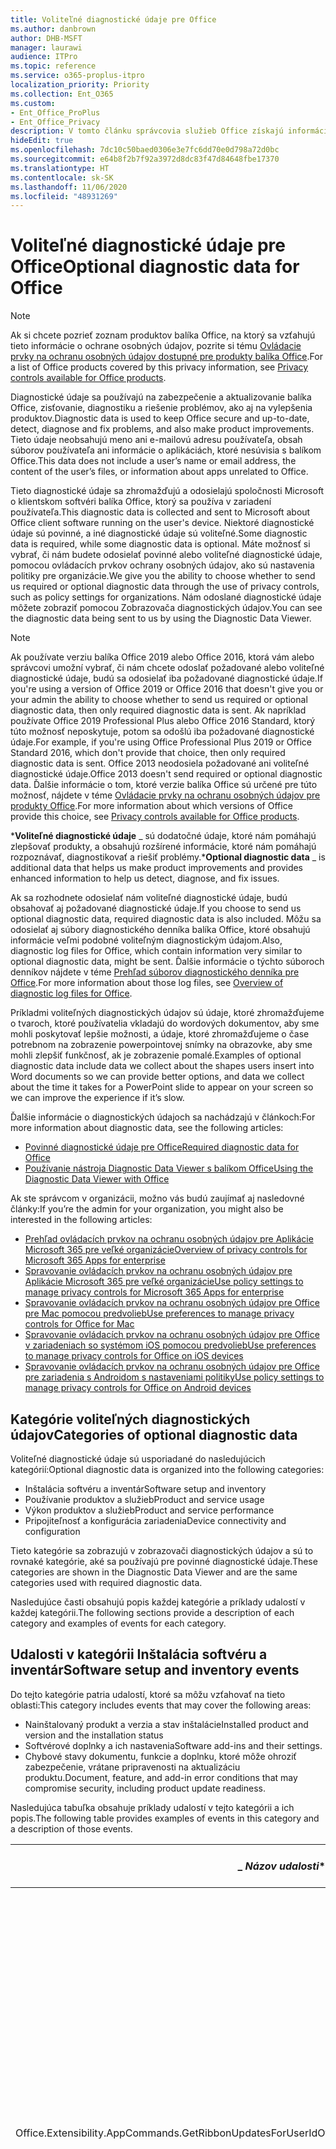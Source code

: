 ```yaml
---
title: Voliteľné diagnostické údaje pre Office
ms.author: danbrown
author: DHB-MSFT
manager: laurawi
audience: ITPro
ms.topic: reference
ms.service: o365-proplus-itpro
localization_priority: Priority
ms.collection: Ent_O365
ms.custom:
- Ent_Office_ProPlus
- Ent_Office_Privacy
description: V tomto článku správcovia služieb Office získajú informácie o voliteľných diagnostických údajoch v balíku Office vrátane niekoľkých príkladov udalostí.
hideEdit: true
ms.openlocfilehash: 7dc10c50baed0306e3e7fc6dd70e0d798a72d0bc
ms.sourcegitcommit: e64b8f2b7f92a3972d8dc83f47d84648fbe17370
ms.translationtype: HT
ms.contentlocale: sk-SK
ms.lasthandoff: 11/06/2020
ms.locfileid: "48931269"
---
```

# <a name="optional-diagnostic-data-for-office"></a><span data-ttu-id="dd829-103">Voliteľné diagnostické údaje pre Office</span><span class="sxs-lookup"><span data-stu-id="dd829-103">Optional diagnostic data for Office</span></span>

> [!NOTE]
> <span data-ttu-id="dd829-104">Ak si chcete pozrieť zoznam produktov balíka Office, na ktorý sa vzťahujú tieto informácie o ochrane osobných údajov, pozrite si tému [Ovládacie prvky na ochranu osobných údajov dostupné pre produkty balíka Office](products-versions-privacy-controls.md).</span><span class="sxs-lookup"><span data-stu-id="dd829-104">For a list of Office products covered by this privacy information, see [Privacy controls available for Office products](products-versions-privacy-controls.md).</span></span>

<span data-ttu-id="dd829-105">Diagnostické údaje sa používajú na zabezpečenie a aktualizovanie balíka Office, zisťovanie, diagnostiku a riešenie problémov, ako aj na vylepšenia produktov.</span><span class="sxs-lookup"><span data-stu-id="dd829-105">Diagnostic data is used to keep Office secure and up-to-date, detect, diagnose and fix problems, and also make product improvements.</span></span> <span data-ttu-id="dd829-106">Tieto údaje neobsahujú meno ani e-mailovú adresu používateľa, obsah súborov používateľa ani informácie o aplikáciách, ktoré nesúvisia s balíkom Office.</span><span class="sxs-lookup"><span data-stu-id="dd829-106">This data does not include a user’s name or email address, the content of the user’s files, or information about apps unrelated to Office.</span></span>

<span data-ttu-id="dd829-107">Tieto diagnostické údaje sa zhromažďujú a odosielajú spoločnosti Microsoft o klientskom softvéri balíka Office, ktorý sa používa v zariadení používateľa.</span><span class="sxs-lookup"><span data-stu-id="dd829-107">This diagnostic data is collected and sent to Microsoft about Office client software running on the user's device.</span></span> <span data-ttu-id="dd829-108">Niektoré diagnostické údaje sú povinné, a iné diagnostické údaje sú voliteľné.</span><span class="sxs-lookup"><span data-stu-id="dd829-108">Some diagnostic data is required, while some diagnostic data is optional.</span></span> <span data-ttu-id="dd829-109">Máte možnosť si vybrať, či nám budete odosielať povinné alebo voliteľné diagnostické údaje, pomocou ovládacích prvkov ochrany osobných údajov, ako sú nastavenia politiky pre organizácie.</span><span class="sxs-lookup"><span data-stu-id="dd829-109">We give you the ability to choose whether to send us required or optional diagnostic data through the use of privacy controls, such as policy settings for organizations.</span></span> <span data-ttu-id="dd829-110">Nám odoslané diagnostické údaje môžete zobraziť pomocou Zobrazovača diagnostických údajov.</span><span class="sxs-lookup"><span data-stu-id="dd829-110">You can see the diagnostic data being sent to us by using the Diagnostic Data Viewer.</span></span>

> [!NOTE]
> <span data-ttu-id="dd829-111">Ak používate verziu balíka Office 2019 alebo Office 2016, ktorá vám alebo správcovi umožní vybrať, či nám chcete odoslať požadované alebo voliteľné diagnostické údaje, budú sa odosielať iba požadované diagnostické údaje.</span><span class="sxs-lookup"><span data-stu-id="dd829-111">If you're using a version of Office 2019 or Office 2016 that doesn't give you or your admin the ability to choose whether to send us required or optional diagnostic data, then only required diagnostic data is sent.</span></span> <span data-ttu-id="dd829-112">Ak napríklad používate Office 2019 Professional Plus alebo Office 2016 Standard, ktorý túto možnosť neposkytuje, potom sa odošlú iba požadované diagnostické údaje.</span><span class="sxs-lookup"><span data-stu-id="dd829-112">For example, if you're using Office Professional Plus 2019 or Office Standard 2016, which don't provide that choice, then only required diagnostic data is sent.</span></span> <span data-ttu-id="dd829-113">Office 2013 neodosiela požadované ani voliteľné diagnostické údaje.</span><span class="sxs-lookup"><span data-stu-id="dd829-113">Office 2013 doesn't send required or optional diagnostic data.</span></span> <span data-ttu-id="dd829-114">Ďalšie informácie o tom, ktoré verzie balíka Office sú určené pre túto možnosť, nájdete v téme [Ovládacie prvky na ochranu osobných údajov pre produkty Office](products-versions-privacy-controls.md).</span><span class="sxs-lookup"><span data-stu-id="dd829-114">For more information about which versions of Office provide this choice, see [Privacy controls available for Office products](products-versions-privacy-controls.md).</span></span>

<span data-ttu-id="dd829-115">\***Voliteľné diagnostické údaje** _ sú dodatočné údaje, ktoré nám pomáhajú zlepšovať produkty, a obsahujú rozšírené informácie, ktoré nám pomáhajú rozpoznávať, diagnostikovať a riešiť problémy.</span><span class="sxs-lookup"><span data-stu-id="dd829-115">\***Optional diagnostic data** _ is additional data that helps us make product improvements and provides enhanced information to help us detect, diagnose, and fix issues.</span></span>

<span data-ttu-id="dd829-116">Ak sa rozhodnete odosielať nám voliteľné diagnostické údaje, budú obsahovať aj požadované diagnostické údaje.</span><span class="sxs-lookup"><span data-stu-id="dd829-116">If you choose to send us optional diagnostic data, required diagnostic data is also included.</span></span> <span data-ttu-id="dd829-117">Môžu sa odosielať aj súbory diagnostického denníka balíka Office, ktoré obsahujú informácie veľmi podobné voliteľným diagnostickým údajom.</span><span class="sxs-lookup"><span data-stu-id="dd829-117">Also, diagnostic log files for Office, which contain information very similar to optional diagnostic data, might be sent.</span></span> <span data-ttu-id="dd829-118">Ďalšie informácie o týchto súboroch denníkov nájdete v téme [Prehľad súborov diagnostického denníka pre Office](https://support.microsoft.com/office/fba86aac-70dc-4858-ae1f-ec2034346cdf).</span><span class="sxs-lookup"><span data-stu-id="dd829-118">For more information about those log files, see [Overview of diagnostic log files for Office](https://support.microsoft.com/office/fba86aac-70dc-4858-ae1f-ec2034346cdf).</span></span>

<span data-ttu-id="dd829-119">Príkladmi voliteľných diagnostických údajov sú údaje, ktoré zhromažďujeme o tvaroch, ktoré používatelia vkladajú do wordových dokumentov, aby sme mohli poskytovať lepšie možnosti, a údaje, ktoré zhromažďujeme o čase potrebnom na zobrazenie powerpointovej snímky na obrazovke, aby sme mohli zlepšiť funkčnosť, ak je zobrazenie pomalé.</span><span class="sxs-lookup"><span data-stu-id="dd829-119">Examples of optional diagnostic data include data we collect about the shapes users insert into Word documents so we can provide better options, and data we collect about the time it takes for a PowerPoint slide to appear on your screen so we can improve the experience if it’s slow.</span></span>

<span data-ttu-id="dd829-120">Ďalšie informácie o diagnostických údajoch sa nachádzajú v článkoch:</span><span class="sxs-lookup"><span data-stu-id="dd829-120">For more information about diagnostic data, see the following articles:</span></span>

- [<span data-ttu-id="dd829-121">Povinné diagnostické údaje pre Office</span><span class="sxs-lookup"><span data-stu-id="dd829-121">Required diagnostic data for Office</span></span>](required-diagnostic-data.md)
- [<span data-ttu-id="dd829-122">Používanie nástroja Diagnostic Data Viewer s balíkom Office</span><span class="sxs-lookup"><span data-stu-id="dd829-122">Using the Diagnostic Data Viewer with Office</span></span>](https://support.microsoft.com/office/cf761ce9-d805-4c60-a339-4e07f3182855)

<span data-ttu-id="dd829-123">Ak ste správcom v organizácii, možno vás budú zaujímať aj nasledovné články:</span><span class="sxs-lookup"><span data-stu-id="dd829-123">If you’re the admin for your organization, you might also be interested in the following articles:</span></span>

- [<span data-ttu-id="dd829-124">Prehľad ovládacích prvkov na ochranu osobných údajov pre Aplikácie Microsoft 365 pre veľké organizácie</span><span class="sxs-lookup"><span data-stu-id="dd829-124">Overview of privacy controls for Microsoft 365 Apps for enterprise</span></span>](overview-privacy-controls.md)
- [<span data-ttu-id="dd829-125">Spravovanie ovládacích prvkov na ochranu osobných údajov pre Aplikácie Microsoft 365 pre veľké organizácie</span><span class="sxs-lookup"><span data-stu-id="dd829-125">Use policy settings to manage privacy controls for Microsoft 365 Apps for enterprise</span></span>](manage-privacy-controls.md)
- [<span data-ttu-id="dd829-126">Spravovanie ovládacích prvkov na ochranu osobných údajov pre Office pre Mac pomocou predvolieb</span><span class="sxs-lookup"><span data-stu-id="dd829-126">Use preferences to manage privacy controls for Office for Mac</span></span>](mac-privacy-preferences.md)
- [<span data-ttu-id="dd829-127">Spravovanie ovládacích prvkov na ochranu osobných údajov pre Office v zariadeniach so systémom iOS pomocou predvolieb</span><span class="sxs-lookup"><span data-stu-id="dd829-127">Use preferences to manage privacy controls for Office on iOS devices</span></span>](ios-privacy-preferences.md)
- [<span data-ttu-id="dd829-128">Spravovanie ovládacích prvkov na ochranu osobných údajov pre Office pre zariadenia s Androidom s nastaveniami politiky</span><span class="sxs-lookup"><span data-stu-id="dd829-128">Use policy settings to manage privacy controls for Office on Android devices</span></span>](android-privacy-controls.md)

## <a name="categories-of-optional-diagnostic-data"></a><span data-ttu-id="dd829-129">Kategórie voliteľných diagnostických údajov</span><span class="sxs-lookup"><span data-stu-id="dd829-129">Categories of optional diagnostic data</span></span>

<span data-ttu-id="dd829-130">Voliteľné diagnostické údaje sú usporiadané do nasledujúcich kategórií:</span><span class="sxs-lookup"><span data-stu-id="dd829-130">Optional diagnostic data is organized into the following categories:</span></span>

- <span data-ttu-id="dd829-131">Inštalácia softvéru a inventár</span><span class="sxs-lookup"><span data-stu-id="dd829-131">Software setup and inventory</span></span>
- <span data-ttu-id="dd829-132">Používanie produktov a služieb</span><span class="sxs-lookup"><span data-stu-id="dd829-132">Product and service usage</span></span>
- <span data-ttu-id="dd829-133">Výkon produktov a služieb</span><span class="sxs-lookup"><span data-stu-id="dd829-133">Product and service performance</span></span>
- <span data-ttu-id="dd829-134">Pripojiteľnosť a konfigurácia zariadenia</span><span class="sxs-lookup"><span data-stu-id="dd829-134">Device connectivity and configuration</span></span>

<span data-ttu-id="dd829-135">Tieto kategórie sa zobrazujú v zobrazovači diagnostických údajov a sú to rovnaké kategórie, aké sa používajú pre povinné diagnostické údaje.</span><span class="sxs-lookup"><span data-stu-id="dd829-135">These categories are shown in the Diagnostic Data Viewer and are the same categories used with required diagnostic data.</span></span>

<span data-ttu-id="dd829-136">Nasledujúce časti obsahujú popis každej kategórie a príklady udalostí v každej kategórii.</span><span class="sxs-lookup"><span data-stu-id="dd829-136">The following sections provide a description of each category and examples of events for each category.</span></span>

## <a name="software-setup-and-inventory-events"></a><span data-ttu-id="dd829-137">Udalosti v kategórii Inštalácia softvéru a inventár</span><span class="sxs-lookup"><span data-stu-id="dd829-137">Software setup and inventory events</span></span>

<span data-ttu-id="dd829-138">Do tejto kategórie patria udalostí, ktoré sa môžu vzťahovať na tieto oblasti:</span><span class="sxs-lookup"><span data-stu-id="dd829-138">This category includes events that may cover the following areas:</span></span>

- <span data-ttu-id="dd829-139">Nainštalovaný produkt a verzia a stav inštalácie</span><span class="sxs-lookup"><span data-stu-id="dd829-139">Installed product and version and the installation status</span></span>
- <span data-ttu-id="dd829-140">Softvérové doplnky a ich nastavenia</span><span class="sxs-lookup"><span data-stu-id="dd829-140">Software add-ins and their settings.</span></span>
- <span data-ttu-id="dd829-141">Chybové stavy dokumentu, funkcie a doplnku, ktoré môže ohroziť zabezpečenie, vrátane pripravenosti na aktualizáciu produktu.</span><span class="sxs-lookup"><span data-stu-id="dd829-141">Document, feature, and add-in error conditions that may compromise security, including product update readiness.</span></span>

<span data-ttu-id="dd829-142">Nasledujúca tabuľka obsahuje príklady udalostí v tejto kategórii a ich popis.</span><span class="sxs-lookup"><span data-stu-id="dd829-142">The following table provides examples of events in this category and a description of those events.</span></span>

| <span data-ttu-id="dd829-143">_ *Názov udalosti*\*</span><span class="sxs-lookup"><span data-stu-id="dd829-143">_ *Event name*\*</span></span>   | <span data-ttu-id="dd829-144">**Popis udalosti**</span><span class="sxs-lookup"><span data-stu-id="dd829-144">**Event description**</span></span>  |
| ---- | ---- |
| <span data-ttu-id="dd829-145">Office.Extensibility.AppCommands.GetRibbonUpdatesForUserId</span><span class="sxs-lookup"><span data-stu-id="dd829-145">Office.Extensibility.AppCommands.GetRibbonUpdatesForUserId</span></span> | <span data-ttu-id="dd829-146">Táto udalosť označuje, či Word úspešne aktualizuje pás s nástrojmi používateľského rozhrania Wordu, keď používateľ zmení svoju identitu.</span><span class="sxs-lookup"><span data-stu-id="dd829-146">This event indicates whether Word successfully updates the Ribbon in the Word User Interface when the user changes their identity.</span></span> <span data-ttu-id="dd829-147">Pomocou tejto udalosti rozpoznávame nesprávne nastavenie a iné problémy, ktoré by mohli ovplyvniť používateľské rozhranie balíka Office.</span><span class="sxs-lookup"><span data-stu-id="dd829-147">We use this event to detect incorrect setup and other issues that would affect the Office user interface.</span></span> |
| <span data-ttu-id="dd829-148">Office.Extensibility.AppCommands.AppCmdInstall</span><span class="sxs-lookup"><span data-stu-id="dd829-148">Office.Extensibility.AppCommands.AppCmdInstall</span></span>   | <span data-ttu-id="dd829-149">Táto udalosť poskytuje informácie o doplnku balíka Office, ktorý používateľ nainštaloval, vrátane ID aplikácie, zostavy a verzie operačného systému, úspešnosti inštalácie a trvaní inštalácie.</span><span class="sxs-lookup"><span data-stu-id="dd829-149">This event provides information about the Office add-in that the user has installed, including app ID, operating system build and version, success of installation, and duration of install.</span></span>  |

## <a name="product-and-service-usage-events"></a><span data-ttu-id="dd829-150">Udalosti v kategórii Používanie produktov a služieb</span><span class="sxs-lookup"><span data-stu-id="dd829-150">Product and service usage events</span></span>

<span data-ttu-id="dd829-151">Do tejto kategórie patria udalostí, ktoré sa môžu vzťahovať na tieto oblasti:</span><span class="sxs-lookup"><span data-stu-id="dd829-151">This category includes events that may cover the following areas:</span></span>

- <span data-ttu-id="dd829-152">Úspešnosť fungovania aplikácie.</span><span class="sxs-lookup"><span data-stu-id="dd829-152">Success of application functionality.</span></span> <span data-ttu-id="dd829-153">Obmedzené na otvorenie a zatvorenie aplikácie a dokumentov, úpravu súborov a zdieľanie súborov (spoluprácu).</span><span class="sxs-lookup"><span data-stu-id="dd829-153">Limited to opening and closing of the application and documents, file editing, and file sharing (collaboration).</span></span>
- <span data-ttu-id="dd829-154">Určenie, či sa vyskytli konkrétne udalosti funkcie, napríklad spustenie alebo ukončenie a či je funkcia spustená.</span><span class="sxs-lookup"><span data-stu-id="dd829-154">Determination if specific feature events have occurred, such as start or stop, and if feature is running.</span></span>
- <span data-ttu-id="dd829-155">Funkcie zjednodušenia ovládania balíka Office</span><span class="sxs-lookup"><span data-stu-id="dd829-155">Office accessibility features</span></span>

<span data-ttu-id="dd829-156">Nasledujúca tabuľka obsahuje príklady udalostí v tejto kategórii a ich popis.</span><span class="sxs-lookup"><span data-stu-id="dd829-156">The following table provides examples of events in this category and a description of those events.</span></span>

| <span data-ttu-id="dd829-157">**Názov udalosti**</span><span class="sxs-lookup"><span data-stu-id="dd829-157">**Event name**</span></span>   | <span data-ttu-id="dd829-158">**Popis udalosti**</span><span class="sxs-lookup"><span data-stu-id="dd829-158">**Event description**</span></span>  |
| ------ | ------- |
| <span data-ttu-id="dd829-159">Office.Word.Commanding.Highlight</span><span class="sxs-lookup"><span data-stu-id="dd829-159">Office.Word.Commanding.Highlight</span></span>  | <span data-ttu-id="dd829-160">Táto udalosť označuje, že Word vykonal príkaz na zvýraznenie textu.</span><span class="sxs-lookup"><span data-stu-id="dd829-160">This event indicates Word has executed the command to highlight text.</span></span> <span data-ttu-id="dd829-161">Táto udalosť sa používa na zistenie chýb v príkaze zvýraznenia textu.</span><span class="sxs-lookup"><span data-stu-id="dd829-161">We use this event to detect errors in the text-highlight command.</span></span>  |
| <span data-ttu-id="dd829-162">Office.Translator.AddInLoaded</span><span class="sxs-lookup"><span data-stu-id="dd829-162">Office.Translator.AddInLoaded</span></span>   | <span data-ttu-id="dd829-163">Prezenčný signál na určenie, či sa funkcia prekladača spustila úspešne načítala a vykreslila.</span><span class="sxs-lookup"><span data-stu-id="dd829-163">A heartbeat to indicate that the translator feature has been loaded and rendered successfully.</span></span>  |
| <span data-ttu-id="dd829-164">Office.Graphics.GVizInsertShape</span><span class="sxs-lookup"><span data-stu-id="dd829-164">Office.Graphics.GVizInsertShape</span></span> |<span data-ttu-id="dd829-165">Sleduje používanie funkcie Vložiť tvar vo Worde a tiež nahlasuje podrobnosti o typoch vložených tvarov a o tom, z akého zdroja boli vložené.</span><span class="sxs-lookup"><span data-stu-id="dd829-165">Tracks the usage of the Insert Shape feature in Word and also reports details of types of shapes inserted and from which source.</span></span>| 
| <span data-ttu-id="dd829-166">Office.PowerPoint.PPT.Desktop.SummaryZoomInsertionRule</span><span class="sxs-lookup"><span data-stu-id="dd829-166">Office.PowerPoint.PPT.Desktop.SummaryZoomInsertionRule</span></span>   | <span data-ttu-id="dd829-167">Táto udalosť určuje, či sa v dokumente nachádzajú nejaké sekcie, keď používateľ vkladá Náhľad obsahu, a či sa používateľ rozhodne odstrániť existujúce sekcie.</span><span class="sxs-lookup"><span data-stu-id="dd829-167">This event determines if there are any sections present in a document when the user is inserting Summary Zoom and if the user chooses to delete existing sections.</span></span> |
| <span data-ttu-id="dd829-168">Office.Security.SecureReaderHost.ProtectedViewValidation</span><span class="sxs-lookup"><span data-stu-id="dd829-168">Office.Security.SecureReaderHost.ProtectedViewValidation</span></span> | <span data-ttu-id="dd829-169">Sleduje, kedy a prečo sa súbor otvoril v chránenom zobrazení.</span><span class="sxs-lookup"><span data-stu-id="dd829-169">Tracks when and why a file is opened in Protected View.</span></span> <span data-ttu-id="dd829-170">Používa sa na diagnostikovanie stavov, kedy by sa chránené zobrazenie nemuselo správne spustiť, aby sa zaručilo, že funkcia funguje správne.</span><span class="sxs-lookup"><span data-stu-id="dd829-170">Used to diagnose conditions where Protected View may not be correctly triggered to ensure the feature is working properly.</span></span> |

## <a name="product-and-service-performance-events"></a><span data-ttu-id="dd829-171">Udalosti v kategórii Výkon produktov a služieb</span><span class="sxs-lookup"><span data-stu-id="dd829-171">Product and service performance events</span></span>

<span data-ttu-id="dd829-172">Do tejto kategórie patria udalostí, ktoré sa môžu vzťahovať na tieto oblasti:</span><span class="sxs-lookup"><span data-stu-id="dd829-172">This category includes events that may cover the following areas:</span></span>

- <span data-ttu-id="dd829-173">Neočakávané ukončenia (zlyhania) aplikácie a stav aplikácie, keď sa to stane.</span><span class="sxs-lookup"><span data-stu-id="dd829-173">Unexpected application exits (crashes) and the state of the application when that happens.</span></span>
- <span data-ttu-id="dd829-174">Dlhý čas odozvy alebo nízky výkon v prípadoch ako spustenie aplikácie alebo otvorenie súboru.</span><span class="sxs-lookup"><span data-stu-id="dd829-174">Poor response time or performance for scenarios such as application start up or opening a file.</span></span>
- <span data-ttu-id="dd829-175">Chyby funkčnosti funkcie alebo používateľského rozhrania.</span><span class="sxs-lookup"><span data-stu-id="dd829-175">Errors in functionality of a feature or user experience.</span></span>

<span data-ttu-id="dd829-176">Nasledujúca tabuľka obsahuje príklady udalostí v tejto kategórii a ich popis.</span><span class="sxs-lookup"><span data-stu-id="dd829-176">The following table provides examples of events in this category and a description of those events.</span></span>

| <span data-ttu-id="dd829-177">**Názov udalosti**</span><span class="sxs-lookup"><span data-stu-id="dd829-177">**Event name**</span></span>    | <span data-ttu-id="dd829-178">**Popis udalosti**</span><span class="sxs-lookup"><span data-stu-id="dd829-178">**Event description**</span></span>   |
| --------------- | -------------- |
| <span data-ttu-id="dd829-179">Office.Word.Word.CoreSaveTime100ns</span><span class="sxs-lookup"><span data-stu-id="dd829-179">Office.Word.Word.CoreSaveTime100ns</span></span>     | <span data-ttu-id="dd829-180">V tejto udalosti sa zaznamenáva výkon aktivity ukladania dokumentu vo Worde.</span><span class="sxs-lookup"><span data-stu-id="dd829-180">This event logs the performance of a document save activity by Word.</span></span> <span data-ttu-id="dd829-181">Táto udalosť sa používa na zistenie chýb a problémov s výkonom v aktivite ukladania súboru vo Worde.</span><span class="sxs-lookup"><span data-stu-id="dd829-181">We use this event to detect errors and performance issues in the Word save document activity.</span></span>|
| <span data-ttu-id="dd829-182">Office.Identity.SignInForWamAccountAad</span><span class="sxs-lookup"><span data-stu-id="dd829-182">Office.Identity.SignInForWamAccountAad</span></span>  | <span data-ttu-id="dd829-183">Táto udalosť sa odošle, keď je používateľ prihlásený v konte služby Azure Active Directory s knižnicou Web Account Manager (WAM).</span><span class="sxs-lookup"><span data-stu-id="dd829-183">This event is sent when a user is signed in to an Azure Active Directory account with Web Account Manager (WAM) library.</span></span> <span data-ttu-id="dd829-184">Táto udalosť odosiela metaúdaje, ako sú napríklad názov aplikácie, verzia aplikácie chybový kód, ak aplikácia zlyhala.</span><span class="sxs-lookup"><span data-stu-id="dd829-184">This event sends metadata such as AppName, AppVersion, and ErrorCode if the event failed.</span></span> |
| <span data-ttu-id="dd829-185">Office.PowerPoint.PPT.Desktop.FileOpen.FirstSlideMasterThumbnailRenderTime</span><span class="sxs-lookup"><span data-stu-id="dd829-185">Office.PowerPoint.PPT.Desktop.FileOpen.FirstSlideMasterThumbnailRenderTime</span></span> | <span data-ttu-id="dd829-186">Táto udalosť zhromažďuje čas potrebný na vykreslenie miniatúry predlohy prvej snímky v PowerPointe.</span><span class="sxs-lookup"><span data-stu-id="dd829-186">This event collects the length of time it takes to render the first slide master thumbnail in PowerPoint.</span></span>  |
| <span data-ttu-id="dd829-187">Office.Extensibility.Diagnostics</span><span class="sxs-lookup"><span data-stu-id="dd829-187">Office.Extensibility.Diagnostics</span></span>   | <span data-ttu-id="dd829-188">Táto udalosť poskytuje všeobecné diagnostické informácie pre doplnky balíka Office, ako sú napríklad správy o zlyhaní na ladenie.</span><span class="sxs-lookup"><span data-stu-id="dd829-188">This event provides general diagnostic information for Office add-ins, such as crash reports for debugging.</span></span>|

## <a name="device-connectivity-and-configuration-events"></a><span data-ttu-id="dd829-189">Udalosti v kategórii Pripojiteľnosť a konfigurácia zariadenia</span><span class="sxs-lookup"><span data-stu-id="dd829-189">Device connectivity and configuration events</span></span>

<span data-ttu-id="dd829-190">Do tejto kategórie patria udalostí, ktoré sa môžu vzťahovať na tieto oblasti:</span><span class="sxs-lookup"><span data-stu-id="dd829-190">This category includes events that may cover the following areas:</span></span>

- <span data-ttu-id="dd829-191">Stav sieťového pripojenia a nastavenia zariadenia, napríklad pamäte.</span><span class="sxs-lookup"><span data-stu-id="dd829-191">Network connection state and device settings, such as memory.</span></span>

<span data-ttu-id="dd829-192">Nasledujúca tabuľka obsahuje príklady udalostí v tejto kategórii a ich popis.</span><span class="sxs-lookup"><span data-stu-id="dd829-192">The following table provides examples of events in this category and a description of those events.</span></span>

| <span data-ttu-id="dd829-193">**Názov udalosti**</span><span class="sxs-lookup"><span data-stu-id="dd829-193">**Event name**</span></span>                    | <span data-ttu-id="dd829-194">**Popis udalosti**</span><span class="sxs-lookup"><span data-stu-id="dd829-194">**Event description**</span></span>                                                                                                                                                     |
| ------ | ----- |
| <span data-ttu-id="dd829-195">Office.Graphics.ArtViewValidate</span><span class="sxs-lookup"><span data-stu-id="dd829-195">Office.Graphics.ArtViewValidate</span></span> | <span data-ttu-id="dd829-196">Táto udalosť zaznamenáva overenie výsledkov zobrazenia grafických prvkov, ktoré podporuje grafické používateľské rozhranie.</span><span class="sxs-lookup"><span data-stu-id="dd829-196">This event logs validation the results of Graphics View that supports Graphics User Interface.</span></span> <span data-ttu-id="dd829-197">Pomocou tejto udalosti zhromažďujeme údaje o používaní a chybách týkajúce sa vykresľovania grafických prvkov.</span><span class="sxs-lookup"><span data-stu-id="dd829-197">We use the event to collect usage and error data about graphics rendering.</span></span> |
| <span data-ttu-id="dd829-198">Office.Graphics.ARCExceptionScope</span><span class="sxs-lookup"><span data-stu-id="dd829-198">Office.Graphics.ARCExceptionScope</span></span> | <span data-ttu-id="dd829-199">Táto udalosť sleduje zlyhania vykresľovania pochádzajúce z nástroja vykresľovania.</span><span class="sxs-lookup"><span data-stu-id="dd829-199">This event tracks rendering failures coming from the rendering engine.</span></span> |
| <span data-ttu-id="dd829-200">Office.Extensibility.ODPLatency</span><span class="sxs-lookup"><span data-stu-id="dd829-200">Office.Extensibility.ODPLatency</span></span>   | <span data-ttu-id="dd829-201">Táto udalosť poskytuje informácie o sieťovom pripojení a rýchlosti používateľa.</span><span class="sxs-lookup"><span data-stu-id="dd829-201">This event provides information about the user’s network connection and speed.</span></span>     |
